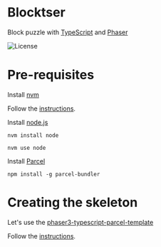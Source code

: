 # Blocktser
Block puzzle with [TypeScript](https://www.typescriptlang.org/) and [Phaser](https://phaser.io/)

![License](https://img.shields.io/badge/license-MIT-green)

# Pre-requisites

Install [nvm](https://github.com/nvm-sh/nvm)

Follow the [instructions](https://github.com/nvm-sh/nvm#install--update-script).

Install [node.js](https://nodejs.org)
```
nvm install node

nvm use node
```

Install [Parcel](https://parceljs.org)
```
npm install -g parcel-bundler
```

# Creating the skeleton

Let's use the [phaser3-typescript-parcel-template](https://github.com/ourcade/phaser3-typescript-parcel-template)

Follow the [instructions](https://github.com/ourcade/phaser3-typescript-parcel-template#getting-started). 



